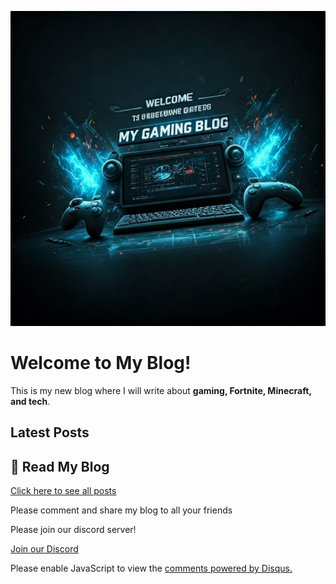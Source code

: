![Fortnite Header](assets/images/page_front.png)


# Welcome to My Blog!

This is my new blog where I will write about **gaming, Fortnite, Minecraft, and tech**.

## Latest Posts

## 📖 Read My Blog
[Click here to see all posts](/blog.html)


Please comment and share my blog to all your friends


Please join our discord server! 

<a href="https://discord.gg/HS6TabVCnC" target="_blank" class="discord-button">Join our Discord</a>

    
    

    
    
    
    
    





    







    
    
<div id="disqus_thread"></div>
<script>
    /**
    *  RECOMMENDED CONFIGURATION VARIABLES: EDIT AND UNCOMMENT THE SECTION BELOW TO INSERT DYNAMIC VALUES FROM YOUR PLATFORM OR CMS.
    *  LEARN WHY DEFINING THESE VARIABLES IS IMPORTANT: https://disqus.com/admin/universalcode/#configuration-variables    */
    /*
    var disqus_config = function () {
    this.page.url = PAGE_URL;  // Replace PAGE_URL with your page's canonical URL variable
    this.page.identifier = PAGE_IDENTIFIER; // Replace PAGE_IDENTIFIER with your page's unique identifier variable
    };
    */
    (function() { // DON'T EDIT BELOW THIS LINE
    var d = document, s = d.createElement('script');
    s.src = 'https://https-dantheman0708-github-io.disqus.com/embed.js';
    s.setAttribute('data-timestamp', +new Date());
    (d.head || d.body).appendChild(s);
    })();
</script>
<noscript>Please enable JavaScript to view the <a href="https://disqus.com/?ref_noscript">comments powered by Disqus.</a></noscript>
